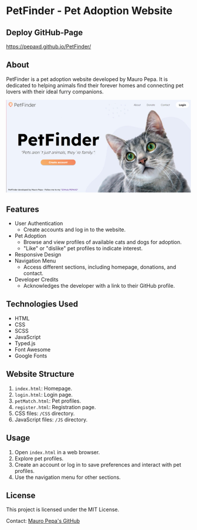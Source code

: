 # PetFinder - Pet Adoption Website

## Deploy GitHub-Page
https://pepaxd.github.io/PetFinder/

## About
PetFinder is a pet adoption website developed by Mauro Pepa. 
It is dedicated to helping animals find their forever homes and connecting pet lovers with their ideal furry companions.

![Homepage](https://raw.githubusercontent.com/PEPAXD/PetFinder/main/WebSiteView%20(3).png)

## Features
- User Authentication
  - Create accounts and log in to the website.
- Pet Adoption
  - Browse and view profiles of available cats and dogs for adoption.
  - "Like" or "dislike" pet profiles to indicate interest.
- Responsive Design
- Navigation Menu
  - Access different sections, including homepage, donations, and contact.
- Developer Credits
  - Acknowledges the developer with a link to their GitHub profile.

## Technologies Used
- HTML
- CSS
- SCSS
- JavaScript
- Typed.js
- Font Awesome
- Google Fonts

## Website Structure
1. `index.html`: Homepage.
2. `login.html`: Login page.
3. `petMatch.html`: Pet profiles.
4. `register.html`: Registration page.
5. CSS files: `/CSS` directory.
6. JavaScript files: `/JS` directory.

## Usage
1. Open `index.html` in a web browser.
2. Explore pet profiles.
3. Create an account or log in to save preferences and interact with pet profiles.
4. Use the navigation menu for other sections.


## License
This project is licensed under the MIT License.

Contact: [Mauro Pepa's GitHub](https://github.com/PEPAXD)
